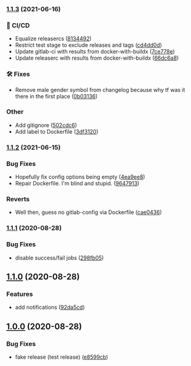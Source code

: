 ### [1.1.3](https://git.griefed.de/prosper/gitlab-semantic-release/compare/1.1.2...1.1.3) (2021-06-16)


### 🦊 CI/CD

* Equalize releasercs ([8134492](https://git.griefed.de/prosper/gitlab-semantic-release/commit/8134492ed96ed40bfadd6aa96cd53a83c0f5c471))
* Restrict test stage to exclude releases and tags ([cd4dd0d](https://git.griefed.de/prosper/gitlab-semantic-release/commit/cd4dd0d9d3313f88253ee114da716e3387809508))
* Update gitlab-ci with results from docker-with-buildx ([7ce778e](https://git.griefed.de/prosper/gitlab-semantic-release/commit/7ce778ece93ce6d10b4f00ea825d07dc36a0279c))
* Update releaserc with results from docker-with-buildx ([66dc6a8](https://git.griefed.de/prosper/gitlab-semantic-release/commit/66dc6a8a5e789b1b0657f767f9058790d85d3605))


### 🛠 Fixes

* Remove male gender symbol from changelog because why tf was it there in the first place ([0b03136](https://git.griefed.de/prosper/gitlab-semantic-release/commit/0b031361845372608fd3b53c68736384c2059abf))


### Other

* Add gitignore ([502cdc6](https://git.griefed.de/prosper/gitlab-semantic-release/commit/502cdc6778c0618344066bc68b86b8e4e0321454))
* Add label to Dockerfile ([3df3120](https://git.griefed.de/prosper/gitlab-semantic-release/commit/3df31203bfece5a3e56173018024a8d1340c68f2))

### [1.1.2](https://git.griefed.de/prosper/gitlab-semantic-release/compare/1.1.1...1.1.2) (2021-06-15)


### Bug Fixes

* Hopefully fix config options being empty ([4ea9ee8](https://git.griefed.de/prosper/gitlab-semantic-release/commit/4ea9ee8faeca544e7c05de57e3be1fe7f2139962))
* Repair Dockerfile. I'm blind and stupid. ([9647913](https://git.griefed.de/prosper/gitlab-semantic-release/commit/9647913edb74b6ab05d0eca1ab023fe8081f6fc5))


### Reverts

* Well then, guess no gitlab-config via Dockerfile ([cae0436](https://git.griefed.de/prosper/gitlab-semantic-release/commit/cae0436be6727ff2968a283152859460df585836))

### [1.1.1](https://gitlab.com/ujlbu4/gitlab-semantic-release/compare/1.1.0...1.1.1) (2020-08-28)


### Bug Fixes

* disable success/fail jobs ([298fb05](https://gitlab.com/ujlbu4/gitlab-semantic-release/commit/298fb055b6b2729fa8b263e51939e66261098be2))

## [1.1.0](https://gitlab.com/ujlbu4/gitlab-semantic-release/compare/1.0.0...1.1.0) (2020-08-28)


### Features

* add notifications ([92da5cd](https://gitlab.com/ujlbu4/gitlab-semantic-release/commit/92da5cdf3efaf6189bd90d5f30370ca2fb5b44d2))

## [1.0.0](https://gitlab.com/ujlbu4/gitlab-semantic-release/compare/...1.0.0) (2020-08-28)


### Bug Fixes

* fake release (test release) ([e8599cb](https://gitlab.com/ujlbu4/gitlab-semantic-release/commit/e8599cbed61aa5cf289a75fed710ce3d0ddff0f1))
